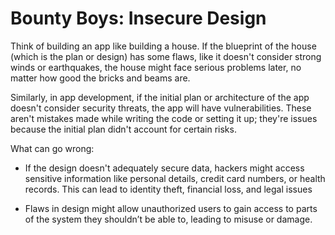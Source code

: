 # Bounty Boys: Insecure Design

Think of building an app like building a house. If the blueprint of the house (which is the plan or design) has some flaws, like it doesn't consider strong winds or earthquakes, the house might face serious problems later, no matter how good the bricks and beams are.

Similarly, in app development, if the initial plan or architecture of the app doesn't consider security threats, the app will have vulnerabilities. These aren't mistakes made while writing the code or setting it up; they're issues because the initial plan didn't account for certain risks.

What can go wrong:

  + If the design doesn't adequately secure data, hackers might access sensitive information like personal details, credit card numbers, or health records. This can lead to identity theft, financial loss, and legal issues

  + Flaws in design might allow unauthorized users to gain access to parts of the system they shouldn’t be able to, leading to misuse or damage.
